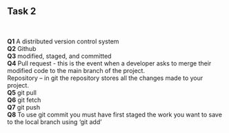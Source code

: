 Task 2
---------
<br>

**Q1**
A distributed version control system
<br>
**Q2**
Github
<br>
**Q3**
modified, staged, and committed
<br>
**Q4**
Pull request - this is the event when a developer asks to merge their modified code to the main branch of the project.  
Repository – in git the repository stores all the changes made to your project.
<br>
**Q5**
git pull
<br>
**Q6**
git fetch
<br>
**Q7**
git push
<br>
**Q8**
To use git commit you must have first staged the work you want to save to the local branch using ‘git add’
<br>

<!-- comment -->